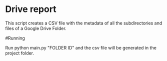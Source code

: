 # Drive report
This script creates a CSV file with the metadata of all the subdirectories and files of a Google Drive Folder.  

#Running

Run python main.py "FOLDER ID" and the csv file will be generated in the project folder. 
